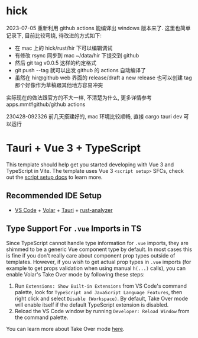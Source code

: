 # hick

2023-07-05 重新利用 github actions 能编译出 windows 版本来了.  这里也简单记录下, 目前比较弯绕, 待改进的方式如下:

* 在 mac 上的 hick/rust/hir 下可以编辑调试
* 有修改 rsync 同步到 mac ~/data/hir 下提交到 github
* 然后 git tag v0.0.5 这样的约定格式
* git push --tag 就可以出发 github 的 actions 自动编译了
* 虽然在 hir@github web 界面的 release/draft a new release 也可以创建 tag 那个好像作为草稿跟其他地方容易冲突

实际现在的做法跟官方的不大一样, 不清楚为什么, 更多详情参考 apps.mm#!github/github actions

230428-092326 前几天搭建好的, mac 环境比较顺畅, 直接 cargo tauri dev 可以运行

# Tauri + Vue 3 + TypeScript

This template should help get you started developing with Vue 3 and TypeScript in Vite. The template uses Vue 3 `<script setup>` SFCs, check out the [script setup docs](https://v3.vuejs.org/api/sfc-script-setup.html#sfc-script-setup) to learn more.

## Recommended IDE Setup

- [VS Code](https://code.visualstudio.com/) + [Volar](https://marketplace.visualstudio.com/items?itemName=Vue.volar) + [Tauri](https://marketplace.visualstudio.com/items?itemName=tauri-apps.tauri-vscode) + [rust-analyzer](https://marketplace.visualstudio.com/items?itemName=rust-lang.rust-analyzer)

## Type Support For `.vue` Imports in TS

Since TypeScript cannot handle type information for `.vue` imports, they are shimmed to be a generic Vue component type by default. In most cases this is fine if you don't really care about component prop types outside of templates. However, if you wish to get actual prop types in `.vue` imports (for example to get props validation when using manual `h(...)` calls), you can enable Volar's Take Over mode by following these steps:

1. Run `Extensions: Show Built-in Extensions` from VS Code's command palette, look for `TypeScript and JavaScript Language Features`, then right click and select `Disable (Workspace)`. By default, Take Over mode will enable itself if the default TypeScript extension is disabled.
2. Reload the VS Code window by running `Developer: Reload Window` from the command palette.

You can learn more about Take Over mode [here](https://github.com/johnsoncodehk/volar/discussions/471).
